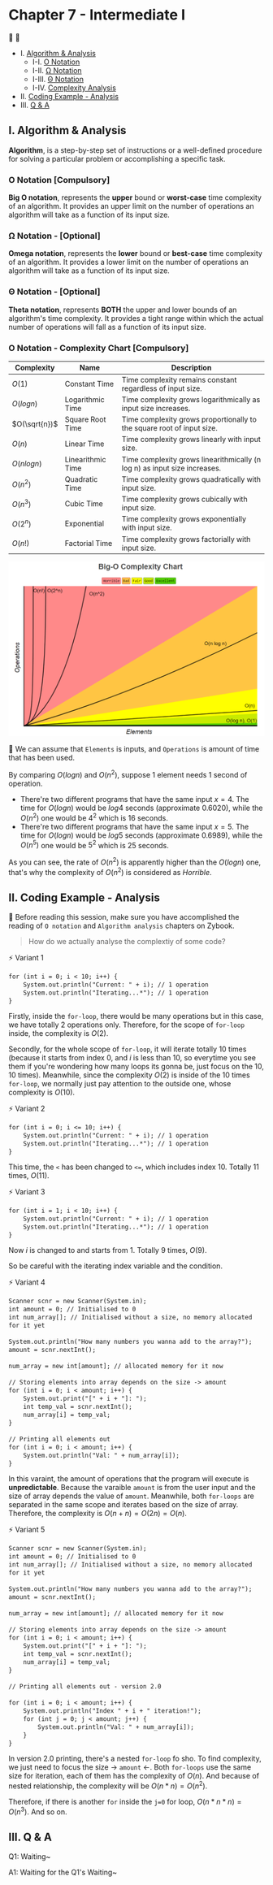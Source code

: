 # Chapter 7 - Intermediate I

:tulip: :cherry_blossom:

* I. [Algorithm & Analysis](#1-ac)
  * I-I. [O Notation](#1a)
  * I-II. [Ω Notation](#1b)
  * I-III. [Θ Notation](#1c)
  * I-IV. [Complexity Analysis](#1d)
* II. [Coding Example - Analysis](#2-ca)
* III. [Q & A](#3-qa)

<h2 id="1-ac">I. Algorithm & Analysis</h2>

**Algorithm**, is a step-by-step set of instructions or a well-defined procedure for solving a particular problem or accomplishing a specific task.

<h3 id="1a">O Notation [Compulsory]</h3>

**Big O notation**, represents the **upper** bound or **worst-case** time complexity of an algorithm. It provides an upper limit on the number of operations an algorithm will take as a function of its input size.

<h3 id="1b">Ω Notation - [Optional]</h3>

**Omega notation**, represents the **lower** bound or **best-case** time complexity of an algorithm. It provides a lower limit on the number of operations an algorithm will take as a function of its input size.

<h3 id="1c">Θ Notation - [Optional]</h3>

**Theta notation**, represents **BOTH** the upper and lower bounds of an algorithm's time complexity. It provides a tight range within which the actual number of operations will fall as a function of its input size.

<h3 id="1d">O Notation - Complexity Chart [Compulsory]</h3>

| Complexity    | Name              | Description                                                               |
|---------------|-------------------|---------------------------------------------------------------------------|
| $O(1)$        | Constant Time     | Time complexity remains constant regardless of input size.                |
| $O(log n)$    | Logarithmic Time  | Time complexity grows logarithmically as input size increases.            |
| $O(\sqrt{n})$ | Square Root Time  | Time complexity grows proportionally to the square root of input size.    |
| $O(n)$        | Linear Time       | Time complexity grows linearly with input size.                           |
| $O(nlog n)$   | Linearithmic Time | Time complexity grows linearithmically (n log n) as input size increases. |
| $O(n^{2})$    | Quadratic Time    | Time complexity grows quadratically with input size.                      |
| $O(n^{3})$    | Cubic Time        | Time complexity grows cubically with input size.                          |
| $O(2^{n})$    | Exponential       | Time complexity grows exponentially with input size.                      |
| $O(n!)$       | Factorial Time    | Time complexity grows factorially with input size.                        |

![](../../lib/img/complexity_1.png)

:pencil: We can assume that `Elements` is inputs, and `Operations` is amount of time that has been used.

By comparing $O(log n)$ and $O(n^{2})$, suppose 1 element needs 1 second of operation. 

* There're two different programs that have the same input $x=4$. The time for $O(log n)$ would be $log 4$ seconds (approximate $0.6020$), while the $O(n^{2})$ one would be $4^{2}$ which is $16$ seconds.
* There're two different programs that have the same input $x=5$. The time for $O(log n)$ would be $log 5$ seconds (approximate $0.6989$), while the $O(n^{5})$ one would be $5^{2}$ which is $25$ seconds.

As you can see, the rate of $O(n^{2})$ is apparently higher than the $O(log n)$ one, that's why the complexity of $O(n^{2})$ is considered as *Horrible*.

<h2 id="2-ca">II. Coding Example - Analysis</h2>

:raising_hand: Before reading this session, make sure you have accomplished the reading of `O notation` and `Algorithm analysis` chapters on Zybook.

> How do we actually analyse the complextiy of some code?

:zap: Variant 1

```
for (int i = 0; i < 10; i++) {
    System.out.println("Current: " + i); // 1 operation
    System.out.println("Iterating...*"); // 1 operation
}
```

Firstly, inside the `for-loop`, there would be many operations but in this case, we have totally $2$ operations only. Therefore, for the scope of `for-loop` inside, the complexity is $O(2)$.

Secondly, for the whole scope of `for-loop`, it will iterate totally $10$ times (because it starts from index $0$, and $i$ is less than $10$, so everytime you see them if you're wondering how many loops its gonna be, just focus on the $10$, $10$ times). Meanwhile, since the complexity $O(2)$ is inside of the $10$ times `for-loop`, we normally just pay attention to the outside one, whose complexity is $O(10)$.

:zap: Variant 2

```
for (int i = 0; i <= 10; i++) {
    System.out.println("Current: " + i); // 1 operation
    System.out.println("Iterating...*"); // 1 operation
}
```

This time, the `<` has been changed to `<=`, which includes index $10$. Totally $11$ times, $O(11)$.

:zap: Variant 3

```
for (int i = 1; i < 10; i++) {
    System.out.println("Current: " + i); // 1 operation
    System.out.println("Iterating...*"); // 1 operation
}
```

Now $i$ is changed to and starts from $1$. Totally $9$ times, $O(9)$.

So be careful with the iterating index variable and the condition.

:zap: Variant 4

```
Scanner scnr = new Scanner(System.in);
int amount = 0; // Initialised to 0
int num_array[]; // Initialised without a size, no memory allocated for it yet

System.out.println("How many numbers you wanna add to the array?");
amount = scnr.nextInt();

num_array = new int[amount]; // allocated memory for it now

// Storing elements into array depends on the size -> amount
for (int i = 0; i < amount; i++) {
    System.out.print("[" + i + "]: ");
    int temp_val = scnr.nextInt();
    num_array[i] = temp_val;
}

// Printing all elements out
for (int i = 0; i < amount; i++) {
    System.out.println("Val: " + num_array[i]);
}
```

In this varaint, the amount of operations that the program will execute is **unpredictable**. Because the varaible `amount` is from the user input and the size of array depends the value of `amount`. Meanwhile, both `for-loops` are separated in the same scope and iterates based on the size of array. Therefore, the complexity is $O(n + n) = O(2n) = O(n)$.

:zap: Variant 5

```
Scanner scnr = new Scanner(System.in);
int amount = 0; // Initialised to 0
int num_array[]; // Initialised without a size, no memory allocated for it yet

System.out.println("How many numbers you wanna add to the array?");
amount = scnr.nextInt();

num_array = new int[amount]; // allocated memory for it now

// Storing elements into array depends on the size -> amount
for (int i = 0; i < amount; i++) {
    System.out.print("[" + i + "]: ");
    int temp_val = scnr.nextInt();
    num_array[i] = temp_val;
}

// Printing all elements out - version 2.0

for (int i = 0; i < amount; i++) {
    System.out.println("Index " + i + " iteration!");
    for (int j = 0; j < amount; j++) {
        System.out.println("Val: " + num_array[i]);
    }
}
```

In version 2.0 printing, there's a nested `for-loop` fo sho. To find complexity, we just need to focus the size -> `amount` <-. Both `for-loops` use the same size for iteration, each of them has the complexity of $O(n)$. And because of nested relationship, the complexity will be $O(n*n) = O(n^{2})$.

Therefore, if there is another `for` inside the `j=0` for loop, $O(n * n * n) = O(n^{3})$. And so on.

<h2 id="3-qa">III. Q & A</h2>

Q1: Waiting~

A1: Waiting for the Q1's Waiting~

